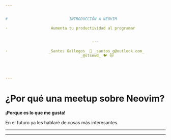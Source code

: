 ```yaml
---


#                           INTRODUCCIÓN A NEOVIM

·                   Aumenta tu productividad al programar


                                      ···

·                  _Santos Gallegos_ 📧 _santos_g@outlook.com_
                                 _@stsewd_ 🐦 🐱




---
```


# ¿Por qué una meetup sobre Neovim?

**¡Porque es lo que me gusta!**

En el futuro ya les hablaré de cosas más interesantes.









---















---
